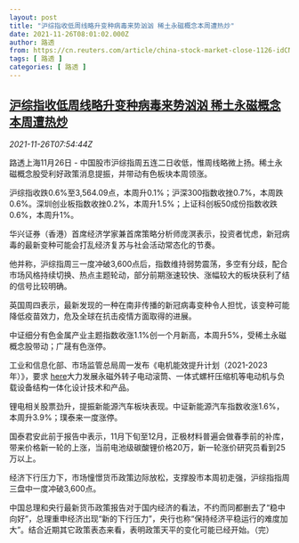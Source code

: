 ```yaml
---
layout: post
title: "沪综指收低周线略升变种病毒来势汹汹 稀土永磁概念本周遭热炒"
date: 2021-11-26T08:01:02.000Z
author: 路透
from: https://cn.reuters.com/article/china-stock-market-close-1126-idCNKBS2IB0I0
tags: [ 路透 ]
categories: [ 路透 ]
---
```

<!--1637913662000-->
[沪综指收低周线略升变种病毒来势汹汹 稀土永磁概念本周遭热炒](https://cn.reuters.com/article/china-stock-market-close-1126-idCNKBS2IB0I0)
------

<div>
<div><i>2021-11-26T07:54:44Z</i></div><p>路透上海11月26日 - 中国股市沪综指周五连二日收低，惟周线略微上扬。稀土永磁概念股受利好政策消息提振，并带动有色板块本周领涨。</p><p>沪综指收跌0.6%至3,564.09点，本周升0.1%；沪深300指数收挫0.7%，本周跌0.6%。深圳创业板指数收挫0.2%，本周升1.5%；上证科创板50成份指数收跌0.6%，本周升1%。</p><p>华兴证券（香港）首席经济学家兼首席策略分析师庞溟表示，投资者忧虑，新冠病毒的最新变种可能会打乱经济复苏与社会活动常态化的节奏。</p><p>他并称，沪综指周三一度冲破3,600点后，指数维持弱势震荡，多空有分歧，配合市场风格持续切换、热点主题轮动，部分前期涨速较快、涨幅较大的板块获利了结的信号比较明确。</p><p>英国周四表示，最新发现的一种在南非传播的新冠病毒变种令人担忧，该变种可能降低疫苗效力，危及全球在抗击疫情方面取得的进展。</p><p>中证细分有色金属产业主题指数收涨1.1%创一个月新高，本周升5%，受稀土永磁概念股带动；广晟有色涨停。</p><p>工业和信息化部、市场监管总局周一发布《电机能效提升计划（2021-2023年）》，要求 <a href="https://www.miit.gov.cn/cms_files/filemanager/1226211233/attach/202111/12f673dd1c2e4b93baf4aa4f394be8bf.pdf">here</a>大力发展永磁外转子电动滚筒、一体式螺杆压缩机等电动机与负载设备结构一体化设计技术和产品。</p><p>锂电相关股票劲升，提振新能源汽车板块表现。中证新能源汽车指数收涨1.6%，本周升3.9%；璞泰来一度涨停。</p><p>国泰君安此前于报告中表示，11月下旬至12月，正极材料普遍会做春季前的补库，带来价格新一轮的上涨，当前电池级碳酸锂价格20万，新一轮涨价研究员看到25万以上。</p><p>经济下行压力下，市场憧憬货币政策边际放松，支撑股市本周初走强，沪综指指周三盘中一度冲破3,600点。</p><p>中国总理和央行最新货币政策报告对于国内经济的看法，不约而同都删去了“稳中向好”，总理重申经济出现“新的下行压力”，央行也称“保持经济平稳运行的难度加大”。结合近期其它政策表态来看，表明政策天平的变化可能已经开始。（完）</p>
</div>
